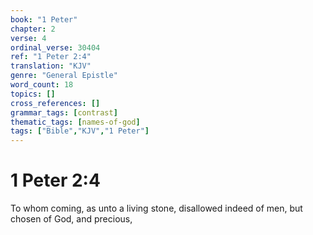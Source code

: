 ```yaml
---
book: "1 Peter"
chapter: 2
verse: 4
ordinal_verse: 30404
ref: "1 Peter 2:4"
translation: "KJV"
genre: "General Epistle"
word_count: 18
topics: []
cross_references: []
grammar_tags: [contrast]
thematic_tags: [names-of-god]
tags: ["Bible","KJV","1 Peter"]
---
```


# 1 Peter 2:4

To whom coming, as unto a living stone, disallowed indeed of men, but chosen of God, and precious,
